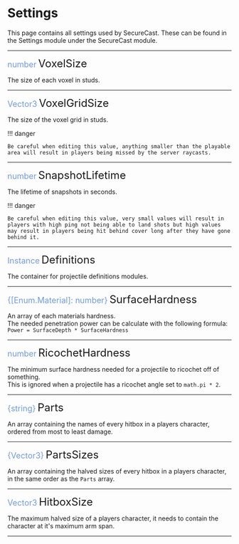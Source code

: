 <style>
    .type {
        color: rgb(115, 154, 226);
        font-size: large
    }
    .method {
        font-size: x-large
    }
</style>

# Settings

This page contains all settings used by SecureCast. These can be found in the Settings module under the SecureCast module.

---

<span class="type">number</span>
<span class="method"> VoxelSize</span>

The size of each voxel in studs.

---

<span class="type">Vector3</span>
<span class="method"> VoxelGridSize</span>

The size of the voxel grid in studs.

!!! danger

    Be careful when editing this value, anything smaller than the playable area will result in players being missed by the server raycasts.

---

<span class="type">number</span>
<span class="method"> SnapshotLifetime</span>

The lifetime of snapshots in seconds.

!!! danger

    Be careful when editing this value, very small values will result in players with high ping not being able to land shots but high values may result in players being hit behind cover long after they have gone behind it.

---

<span class="type">Instance</span>
<span class="method"> Definitions</span>

The container for projectile definitions modules.

---

<span class="type">{[Enum.Material]: number}</span>
<span class="method"> SurfaceHardness</span>

An array of each materials hardness.<br>
The needed penetration power can be calculate with the following formula:<br>
`Power = SurfaceDepth * SurfaceHardness`

---

<span class="type">number</span>
<span class="method"> RicochetHardness</span>

The minimum surface hardness needed for a projectile to ricochet off of something.<br>
This is ignored when a projectile has a ricochet angle set to `math.pi * 2`.

---

<span class="type">{string}</span>
<span class="method"> Parts</span>

An array containing the names of every hitbox in a players character, ordered from most to least damage.

---

<span class="type">{Vector3}</span>
<span class="method"> PartsSizes</span>

An array containing the halved sizes of every hitbox in a players character, in the same order as the `Parts` array.

---

<span class="type">Vector3</span>
<span class="method"> HitboxSize</span>

The maximum halved size of a players character, it needs to contain the character at it's maximum arm span.

---